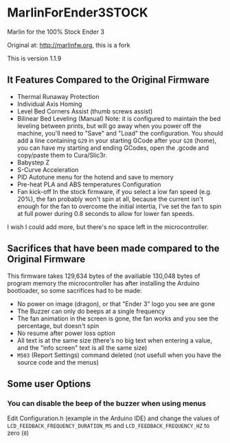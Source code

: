 # MarlinForEnder3STOCK

Marlin for the 100% Stock Ender 3

Original at: http://marlinfw.org, this is a fork

This is version 1.1.9

## It Features Compared to the Original Firmware

* Thermal Runaway Protection
* Individual Axis Homing
* Level Bed Corners Assist (thumb screws assist)
* Bilinear Bed Leveling (Manual)
Note: it is configured to maintain the bed leveling between prints, but will go away when you power off the machine, you'll need to "Save" and "Load" the configuration. You should add a line containing `G29` in your starting GCode after your `G28` (home), you can have my starting and ending GCodes, open the .gcode and copy/paste them to Cura/Slic3r.
* Babystep Z
* S-Curve Acceleration
* PID Autotune menu for the hotend and save to memory
* Pre-heat PLA and ABS temperatures Configuration
* Fan kick-off
In the stock firmware, if you select a low fan speed (e.g. 20%), the fan probably won't spin at all, because the current isn't enough for the fan to overcome the initial intertia, I've set the fan to spin at full power during 0.8 seconds to allow for lower fan speeds.

I wish I could add more, but there's no space left in the microcontroller.

## Sacrifices that have been made compared to the Original Firmware

This firmware takes 129,634 bytes of the availiable 130,048 bytes of program memory the microcontroller has after installing the Arduino bootloader, so some sacrifices had to be made:

* No power on image (dragon), or that "Ender 3" logo you see are gone
* The Buzzer can only do beeps at a single frequency
* The fan animation in the screen is gone, the fan works and you see the percentage, but doesn't spin
* No resume after power loss option
* All text is at the same size (there's no big text when entering a value, and the "info screen" text is all the same size)
* `M503` (Report Settings) command deleted (not usefull when you have the source code and the menus)

## Some user Options

### You can disable the beep of the buzzer when using menus

Edit Configuration.h (example in the Arduino IDE) and change the values of `LCD_FEEDBACK_FREQUENCY_DURATION_MS` and `LCD_FEEDBACK_FREQUENCY_HZ` to zero (`0`)




